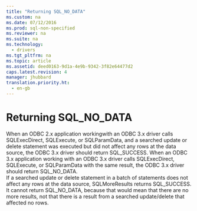 ```yaml
---
title: "Returning SQL_NO_DATA"
ms.custom: na
ms.date: 07/12/2016
ms.prod: sql-non-specified
ms.reviewer: na
ms.suite: na
ms.technology: 
  - drivers
ms.tgt_pltfrm: na
ms.topic: article
ms.assetid: deed0163-9d1a-4e9b-9342-3f82e64477d2
caps.latest.revision: 4
manager: jhubbard
translation.priority.ht: 
  - en-gb
---
```

# Returning SQL_NO_DATA
<?xml version="1.0" encoding="utf-8"?>
<developerReferenceWithoutSyntaxDocument xmlns="http://ddue.schemas.microsoft.com/authoring/2003/5" xmlns:xlink="http://www.w3.org/1999/xlink" xmlns:xsi="http://www.w3.org/2001/XMLSchema-instance" xsi:schemaLocation="http://ddue.schemas.microsoft.com/authoring/2003/5 http://dduestorage.blob.core.windows.net/ddueschema/developer.xsd">
  <introduction>
    <para>When an ODBC 2.<legacyItalic>x</legacyItalic> application workingwith an ODBC 3<legacyItalic>.x</legacyItalic> driver calls <legacyBold>SQLExecDirect</legacyBold>, <legacyBold>SQLExecute</legacyBold>, or <legacyBold>SQLParamData</legacyBold>, and a searched update or delete statement was executed but did not affect any rows at the data source, the ODBC 3<legacyItalic>.x</legacyItalic> driver should return SQL_SUCCESS. When an ODBC 3<legacyItalic>.x</legacyItalic> application working with an ODBC 3<legacyItalic>.x</legacyItalic> driver calls <legacyBold>SQLExecDirect</legacyBold>, <legacyBold>SQLExecute</legacyBold>, or <legacyBold>SQLParamData</legacyBold> with the same result, the ODBC 3<legacyItalic>.x</legacyItalic> driver should return SQL_NO_DATA. </para>
  </introduction>
  <section>
    <content>
      <para>If a searched update or delete statement in a batch of statements does not affect any rows at the data source, <legacyBold>SQLMoreResults</legacyBold> returns SQL_SUCCESS. It cannot return SQL_NO_DATA, because that would mean that there are no more results, not that there is a result from a searched update/delete that affected no rows.</para>
    </content>
  </section>
  <relatedTopics />
</developerReferenceWithoutSyntaxDocument>